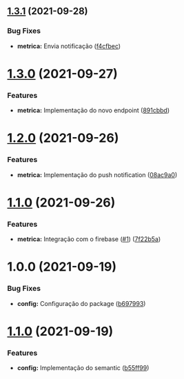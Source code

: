 ## [1.3.1](https://github.com/CelioHauck/vazou-api/compare/v1.3.0...v1.3.1) (2021-09-28)


### Bug Fixes

* **metrica:** Envia notificação ([f4cfbec](https://github.com/CelioHauck/vazou-api/commit/f4cfbec29bc7675098745001c455d229afc29573))

# [1.3.0](https://github.com/CelioHauck/vazou-api/compare/v1.2.0...v1.3.0) (2021-09-27)


### Features

* **metrica:** Implementação do novo endpoint ([891cbbd](https://github.com/CelioHauck/vazou-api/commit/891cbbdc94d1ab8fd2a763cd6af3e1abf1914355))

# [1.2.0](https://github.com/CelioHauck/vazou-api/compare/v1.1.0...v1.2.0) (2021-09-26)


### Features

* **metrica:** Implementação do push notification ([08ac9a0](https://github.com/CelioHauck/vazou-api/commit/08ac9a0e0fdfa82a06aba62f5cc6b720a56b5dc3))

# [1.1.0](https://github.com/CelioHauck/vazou-api/compare/v1.0.0...v1.1.0) (2021-09-26)


### Features

* **metrica:** Integração com o firebase ([#1](https://github.com/CelioHauck/vazou-api/issues/1)) ([7f22b5a](https://github.com/CelioHauck/vazou-api/commit/7f22b5aa7fd42e774ac70c5ebb3daf10ddbfea4a))

# 1.0.0 (2021-09-19)


### Bug Fixes

* **config:** Configuração do package ([b697993](https://github.com/CelioHauck/vazou-api/commit/b6979936a425328c24d38bcdb0e209da327b7a79))

# [1.1.0](https://github.com/CelioHauck/node-example/compare/v1.0.0...v1.1.0) (2021-09-19)


### Features

* **config:** Implementação do semantic ([b55ff99](https://github.com/CelioHauck/node-example/commit/b55ff9976220f5f6ee3058e34b6107c7340b9365))
